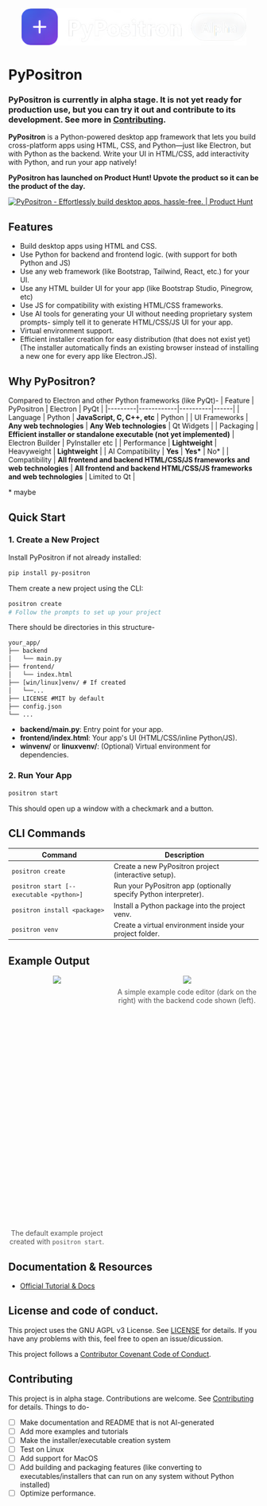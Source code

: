 <p align="center">
<img src="icon_wide.png" alt="PyPositron wordmark" height="75"/>
</p>

# PyPositron
### **PyPositron is currently in alpha stage.** It is not yet ready for production use, but you can try it out and contribute to its development. See more in [Contributing](#contributing).
**PyPositron** is a Python-powered desktop app framework that lets you build cross-platform apps using HTML, CSS, and Python—just like Electron, but with Python as the backend. Write your UI in HTML/CSS, add interactivity with Python, and run your app natively!

**PyPositron has launched on Product Hunt! Upvote the product so it can be the product of the day.**

<a href="https://www.producthunt.com/products/pypositron?embed=true&utm_source=badge-featured&utm_medium=badge&utm_source=badge-pypositron" target="_blank"><img src="https://api.producthunt.com/widgets/embed-image/v1/featured.svg?post_id=988502&theme=light&t=1752034468845" alt="PyPositron - Effortlessly&#0032;build&#0032;desktop&#0032;apps&#0044;&#0032;hassle&#0045;free&#0046; | Product Hunt" style="width: 250px; height: 54px;" width="250" height="54" /></a>


## Features

- Build desktop apps using HTML and CSS.
- Use Python for backend and frontend logic. (with support for both Python and JS)
- Use any web framework (like Bootstrap, Tailwind, React, etc.) for your UI.
- Use any HTML builder UI for your app (like Bootstrap Studio, Pinegrow, etc)
- Use JS for compatibility with existing HTML/CSS frameworks.
- Use AI tools for generating your UI without needing proprietary system prompts- simply tell it to generate HTML/CSS/JS UI for your app.
- Virtual environment support.
- Efficient installer creation for easy distribution (that does not exist yet)
(The installer automatically finds an existing browser instead of installing a new one for every app like Electron.JS).

## Why PyPositron?
Compared to Electron and other Python frameworks (like PyQt)-
| Feature | PyPositron | Electron | PyQt |
|---------|------------|----------|------|
| Language | Python | **JavaScript, C, C++, etc** | Python |
| UI Frameworks | **Any web technologies** | **Any Web technologies** | Qt Widgets |
| Packaging | **Efficient installer or standalone executable (not yet implemented)** | Electron Builder | PyInstaller etc |
| Performance | **Lightweight** | Heavyweight | **Lightweight** |
| AI Compatibility | **Yes** | **Yes\*** | No\* |
| Compatibility | **All frontend and backend HTML/CSS/JS frameworks and web technologies** | **All frontend and backend HTML/CSS/JS frameworks and web technologies** | Limited to Qt |

\* maybe

## Quick Start

### 1. Create a New Project
Install PyPositron if not already installed:
```bash
pip install py-positron 
```
Them create a new project using the CLI:
```bash
positron create
# Follow the prompts to set up your project
```
There should be directories in this structure-

```
your_app/
├── backend
│   └── main.py
├── frontend/
│   └── index.html
├── [win/linux]venv/ # If created
│   └──...
├── LICENSE #MIT by default
├── config.json
└── ...
```

- **backend/main.py**: Entry point for your app. 
- **frontend/index.html**: Your app's UI (HTML/CSS/inline Python/JS). 
- **winvenv/** or **linuxvenv/**: (Optional) Virtual environment for dependencies.

### 2. Run Your App

```bash
positron start
``` 

This should open up a window with a checkmark and a button.

## CLI Commands

| Command                                  | Description                                                   |
|------------------------------------------|---------------------------------------------------------------|
| `positron create`                        | Create a new PyPositron project (interactive setup).          |
| `positron start [--executable <python>]` | Run your PyPositron app (optionally specify Python interpreter).|
| `positron install <package>`             | Install a Python package into the project venv.               |
| `positron venv`                          | Create a virtual environment inside your project folder.      |

## Example Output

<div style="display: flex; gap: 10px; align-items: flex-start;">
  <div style="display: flex; flex-direction: column; align-items: center;">
    <img src="https://github.com/user-attachments/assets/b6fd6714-bb38-4ef2-82f9-ecc399387d5e" style="height:500px; object-fit: contain;">
    <div style="text-align: center; margin-top: 8px; font-size: 14px; color: #555;">
      The default example project created with <code>positron start</code>.
    </div>
  </div><br><br>
  <div style="display: flex; flex-direction: column; align-items: center;">
    <img src="https://github.com/user-attachments/assets/fa712751-12ca-43c9-b771-e4e07b54cbf5" style=" object-fit: contain;">
    <div style="text-align: center; margin-top: 8px; font-size: 14px; color: #555;">
      A simple example code editor (dark on the right) with the backend code shown (left).
    </div>
  </div>
</div>


## Documentation & Resources

- [Official Tutorial & Docs](https://github.com/itzmetanjim/py-positron/wiki)

## License and code of conduct.

This project uses the GNU AGPL v3 License. See [LICENSE](LICENSE) for details. If you have any problems with this, feel free to open an issue/dicussion.

This project follows a [Contributor Covenant Code of Conduct](CODE_OF_CONDUCT.md).


## Contributing
This project is in alpha stage. Contributions are welcome. See [Contributing](CONTRIBUTING.md) for details.
Things to do-
* [ ] Make documentation and README that is not AI-generated
* [ ] Add more examples and tutorials
* [ ] Make the installer/executable creation system
* [ ] Test on Linux
* [ ] Add support for MacOS
* [ ] Add building and packaging features (like converting to executables/installers that can run on any system without Python installed)
* [ ] Optimize performance.
